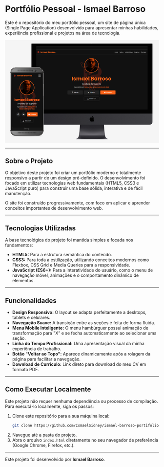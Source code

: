 # Portfólio Pessoal - Ismael Barroso

Este é o repositório do meu portfólio pessoal, um site de página única (Single Page Application) desenvolvido para apresentar minhas habilidades, experiência profissional e projetos na área de tecnologia.

![Screenshot do Portfólio](./assets/screenshot-portifolio.png)

---

## Sobre o Projeto

O objetivo deste projeto foi criar um portfólio moderno e totalmente responsivo a partir de um design pré-definido. O desenvolvimento foi focado em utilizar tecnologias web fundamentais (HTML5, CSS3 e JavaScript puro) para construir uma base sólida, interativa e de fácil manutenção.

O site foi construído progressivamente, com foco em aplicar e aprender conceitos importantes de desenvolvimento web.

---

## Tecnologias Utilizadas

A base tecnológica do projeto foi mantida simples e focada nos fundamentos:

- **HTML5:** Para a estrutura semântica do conteúdo.
- **CSS3:** Para toda a estilização, utilizando conceitos modernos como Flexbox, CSS Grid e Media Queries para a responsividade.
- **JavaScript (ES6+):** Para a interatividade do usuário, como o menu de navegação móvel, animações e o comportamento dinâmico de elementos.

---

## Funcionalidades

- **Design Responsivo:** O layout se adapta perfeitamente a desktops, tablets e celulares.
- **Navegação Suave:** A transição entre as seções é feita de forma fluida.
- **Menu Mobile Inteligente:** O menu hambúrguer possui animação de transformação para "X" e se fecha automaticamente ao selecionar uma seção.
- **Linha do Tempo Profissional:** Uma apresentação visual da minha experiência de trabalho.
- **Botão "Voltar ao Topo":** Aparece dinamicamente após a rolagem da página para facilitar a navegação.
- **Download de Currículo:** Link direto para download do meu CV em formato PDF.

---

## Como Executar Localmente

Este projeto não requer nenhuma dependência ou processo de compilação. Para executá-lo localmente, siga os passos:

1.  Clone este repositório para a sua máquina local:
    ```bash
    git clone https://github.com/IsmaelSidney/ismael-barroso-portifolio.git
    ```
2.  Navegue até a pasta do projeto.
3.  Abra o arquivo `index.html` diretamente no seu navegador de preferência (Google Chrome, Firefox, etc.).

---

Este projeto foi desenvolvido por **Ismael Barroso**.
